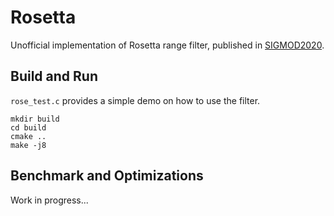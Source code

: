 # Rosetta

Unofficial implementation of Rosetta range filter, published in [SIGMOD2020](https://stratos.seas.harvard.edu/files/stratos/files/rosetta.pdf).

## Build and Run

`rose_test.c` provides a simple demo on how to use the filter.

```
mkdir build
cd build
cmake ..
make -j8
```

## Benchmark and Optimizations

Work in progress...
